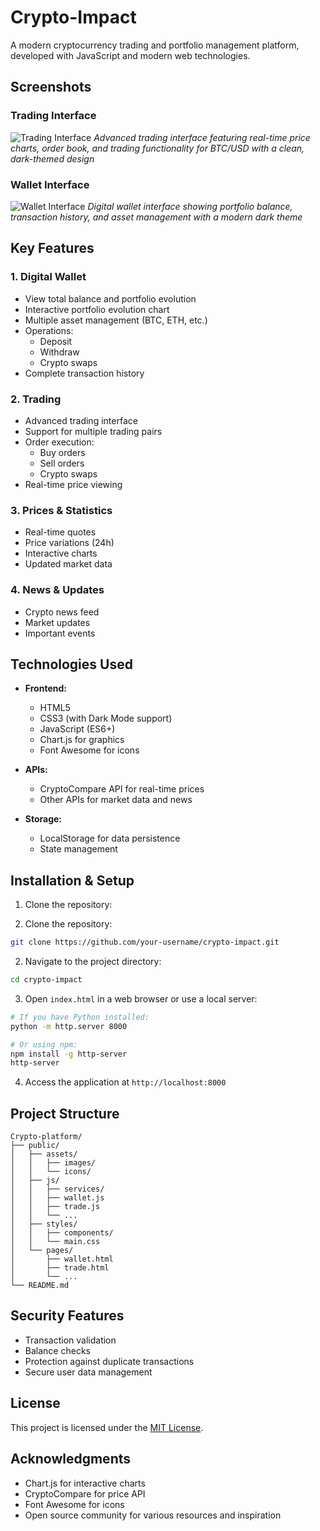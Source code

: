 # Crypto-Impact

A modern cryptocurrency trading and portfolio management platform, developed with JavaScript and modern web technologies.

## Screenshots

### Trading Interface
![Trading Interface](https://i.imgur.com/YQGkGWp.png)
*Advanced trading interface featuring real-time price charts, order book, and trading functionality for BTC/USD with a clean, dark-themed design*

### Wallet Interface
![Wallet Interface](https://i.imgur.com/Hy4Iqxj.png)
*Digital wallet interface showing portfolio balance, transaction history, and asset management with a modern dark theme*

## Key Features

### 1. Digital Wallet
- View total balance and portfolio evolution
- Interactive portfolio evolution chart
- Multiple asset management (BTC, ETH, etc.)
- Operations:
  - Deposit
  - Withdraw
  - Crypto swaps
- Complete transaction history

### 2. Trading
- Advanced trading interface
- Support for multiple trading pairs
- Order execution:
  - Buy orders
  - Sell orders
  - Crypto swaps
- Real-time price viewing

### 3. Prices & Statistics
- Real-time quotes
- Price variations (24h)
- Interactive charts
- Updated market data

### 4. News & Updates
- Crypto news feed
- Market updates
- Important events

## Technologies Used

- **Frontend:**
  - HTML5
  - CSS3 (with Dark Mode support)
  - JavaScript (ES6+)
  - Chart.js for graphics
  - Font Awesome for icons

- **APIs:**
  - CryptoCompare API for real-time prices
  - Other APIs for market data and news

- **Storage:**
  - LocalStorage for data persistence
  - State management

## Installation & Setup

1. Clone the repository:

1. Clone the repository:
```bash
git clone https://github.com/your-username/crypto-impact.git
```

2. Navigate to the project directory:
```bash
cd crypto-impact
```

3. Open `index.html` in a web browser or use a local server:
```bash
# If you have Python installed:
python -m http.server 8000

# Or using npm:
npm install -g http-server
http-server
```

4. Access the application at `http://localhost:8000`

## Project Structure

```
Crypto-platform/
├── public/
│   ├── assets/
│   │   ├── images/
│   │   └── icons/
│   ├── js/
│   │   ├── services/
│   │   ├── wallet.js
│   │   ├── trade.js
│   │   └── ...
│   ├── styles/
│   │   ├── components/
│   │   └── main.css
│   └── pages/
│       ├── wallet.html
│       ├── trade.html
│       └── ...
└── README.md
```

## Security Features

- Transaction validation
- Balance checks
- Protection against duplicate transactions
- Secure user data management

## License

This project is licensed under the [MIT License](LICENSE).

## Acknowledgments

- Chart.js for interactive charts
- CryptoCompare for price API
- Font Awesome for icons
- Open source community for various resources and inspiration 
